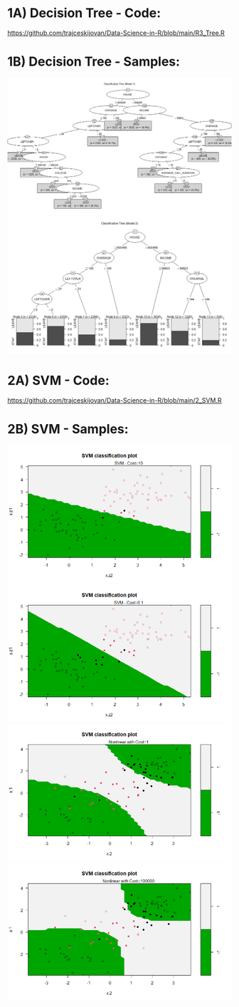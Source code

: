 # 1A) Decision Tree - Code:
https://github.com/trajceskijovan/Data-Science-in-R/blob/main/R3_Tree.R

# 1B) Decision Tree - Samples:
![](samples/Tree1.png)
![](samples/Tree2.png)


# 2A) SVM - Code:
https://github.com/trajceskijovan/Data-Science-in-R/blob/main/2_SVM.R

# 2B) SVM - Samples:
![](samples/SVM1.png)
![](samples/SVM2.png)
![](samples/SVM3.png)
![](samples/SVM4.png)
